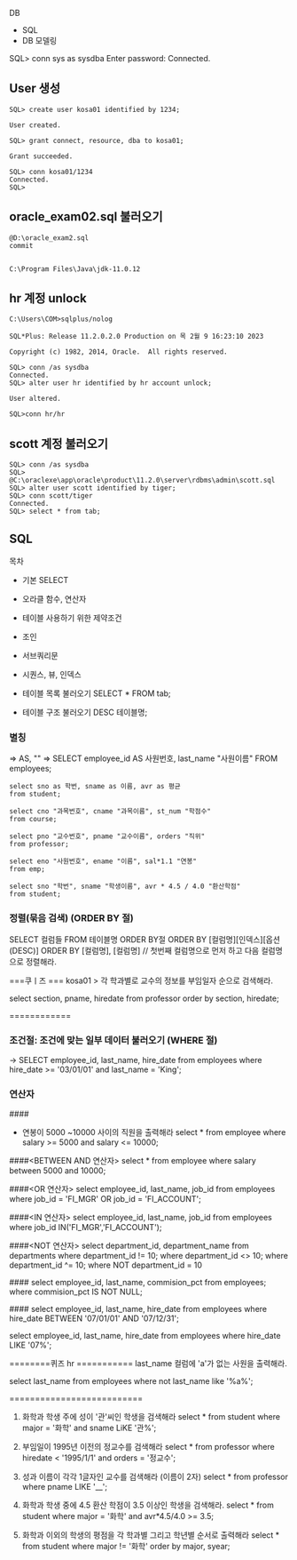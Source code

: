 DB
- SQL
- DB 모델링

SQL> conn sys as sysdba
Enter password:
Connected.

## User 생성 

```
SQL> create user kosa01 identified by 1234;

User created.

SQL> grant connect, resource, dba to kosa01;

Grant succeeded.

SQL> conn kosa01/1234
Connected.
SQL>
```

## oracle_exam02.sql 불러오기

```
@D:\oracle_exam2.sql
commit


C:\Program Files\Java\jdk-11.0.12

```


## hr 계정 unlock 

```
C:\Users\COM>sqlplus/nolog

SQL*Plus: Release 11.2.0.2.0 Production on 목 2월 9 16:23:10 2023

Copyright (c) 1982, 2014, Oracle.  All rights reserved.

SQL> conn /as sysdba
Connected.
SQL> alter user hr identified by hr account unlock;

User altered.

SQL>conn hr/hr

```


## scott 계정 불러오기 

```
SQL> conn /as sysdba
SQL> @C:\oraclexe\app\oracle\product\11.2.0\server\rdbms\admin\scott.sql
SQL> alter user scott identified by tiger;
SQL> conn scott/tiger
Connected.
SQL> select * from tab;
```


## SQL
목차
- 기본 SELECT 
- 오라클 함수, 연산자
- 테이블 사용하기 위한 제약조건
- 조인
- 서브쿼리문
- 시퀀스, 뷰, 인덱스



- 테이블 목록 불러오기
SELECT * FROM tab;
- 테이블 구조 불러오기
DESC 테이블명;


### 별칭 
=> AS, ""
=> SELECT employee_id AS 사원번호, last_name "사원이름" FROM employees;

```
select sno as 학번, sname as 이름, avr as 평균
from student;

select cno "과목번호", cname "과목이름", st_num "학점수"
from course;

select pno "교수번호", pname "교수이름", orders "직위"
from professor;

select eno "사원번호", ename "이름", sal*1.1 "연봉"
from emp;

select sno "학번", sname "학생이름", avr * 4.5 / 4.0 "환산학점"
from student;
```


### 정렬(묶음 검색) (ORDER BY 절)
SELECT 컬럼들 FROM 테이블명 ORDER BY절
ORDER BY [컬럼명][인덱스][옵션(DESC)]
ORDER BY [컬럼명], [컬럼명]     // 첫번째 컬럼명으로 먼저 하고 다음 컬럼명으로 정렬해라.


===쿠ㅣ즈 ===
kosa01 > 각 학과별로 교수의 정보를 부임일자 순으로 검색해라.

select section, pname, hiredate from professor
order by section, hiredate;

============


### 조건절: 조건에 맞는 일부 데이터 불러오기 (WHERE 절) 
-> SELECT employee_id, last_name, hire_date
from employees
where hire_date >= '03/01/01'
and last_name = 'King';



### 연산자


####<AND>
* 연봉이 5000 ~10000 사이의 직원을 출력해라
select * from employee
where salary >= 5000 and salary <= 10000;

####<BETWEEN AND 연산자>
select * from employee
where salary between 5000 and 10000;

####<OR 연산자>
select employee_id, last_name, job_id
from employees
where job_id = 'FI_MGR' OR job_id = 'FI_ACCOUNT';

####<IN 연산자>
select employee_id, last_name, job_id
from employees
where job_id IN('FI_MGR','FI_ACCOUNT');

####<NOT 연산자>
select department_id, department_name
from departments
where department_id != 10;
where department_id <> 10;
where department_id ^= 10;
where NOT department_id = 10


####<IS NOT NULL>
select employee_id, last_name, commision_pct
from employees;
where commision_pct IS NOT NULL;

####<LIKE>
select employee_id, last_name, hire_date
from employees
where hire_date BETWEEN '07/01/01' AND '07/12/31';

select employee_id, last_name, hire_date
from employees
where hire_date LIKE '07%';



========퀴즈  hr ===========
last_name 컬럼에 'a'가 없는 사원을 출력해라.

select last_name 
from employees 
where not last_name like '%a%';


==========================

1. 화학과 학생 주에 성이 '관'씨인 학생을 검색해라
select * from student 
where major = '화학' and sname LiKE '관%';

2. 부임일이 1995년 이전의 정교수를 검색해라
select * from professor
where hiredate < '1995/1/1'
and orders = '정교수';

3. 성과 이름이 각각 1글자인 교수를 검색해라 (이름이 2자)
select * from professor
where pname LIKE '__';

4. 화학과 학생 중에 4.5 환산 학점이 3.5 이상인 학생을 검색해라.
select * from student
where major = '화학'
and avr*4.5/4.0 >= 3.5;

5. 화학과 이외의 학생의 평점을 각 학과별 그리고 학년별 순서로 출력해라
select * from student
where major != '화학'
order by major, syear;
